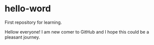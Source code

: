 # hello-word
First repository for learning.

Hellow everyone! I am new comer to GitHub and I hope this could be a pleasant journey.
